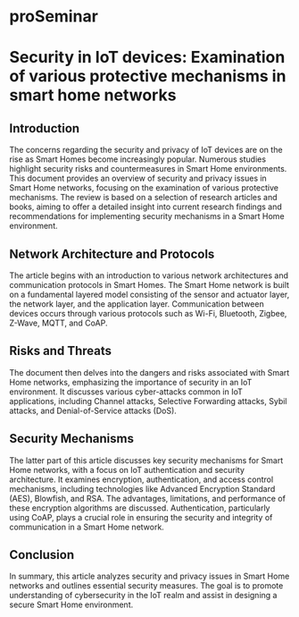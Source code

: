 # proSeminar

# Security in IoT devices: Examination of various protective mechanisms in smart home networks

## Introduction

The concerns regarding the security and privacy of IoT devices are on the rise as Smart Homes become increasingly popular. Numerous studies highlight security risks and countermeasures in Smart Home environments. This document provides an overview of security and privacy issues in Smart Home networks, focusing on the examination of various protective mechanisms. The review is based on a selection of research articles and books, aiming to offer a detailed insight into current research findings and recommendations for implementing security mechanisms in a Smart Home environment.

## Network Architecture and Protocols

The article begins with an introduction to various network architectures and communication protocols in Smart Homes. The Smart Home network is built on a fundamental layered model consisting of the sensor and actuator layer, the network layer, and the application layer. Communication between devices occurs through various protocols such as Wi-Fi, Bluetooth, Zigbee, Z-Wave, MQTT, and CoAP.

## Risks and Threats

The document then delves into the dangers and risks associated with Smart Home networks, emphasizing the importance of security in an IoT environment. It discusses various cyber-attacks common in IoT applications, including Channel attacks, Selective Forwarding attacks, Sybil attacks, and Denial-of-Service attacks (DoS).

## Security Mechanisms

The latter part of this article discusses key security mechanisms for Smart Home networks, with a focus on IoT authentication and security architecture. It examines encryption, authentication, and access control mechanisms, including technologies like Advanced Encryption Standard (AES), Blowfish, and RSA. The advantages, limitations, and performance of these encryption algorithms are discussed. Authentication, particularly using CoAP, plays a crucial role in ensuring the security and integrity of communication in a Smart Home network.

## Conclusion

In summary, this article analyzes security and privacy issues in Smart Home networks and outlines essential security measures. The goal is to promote understanding of cybersecurity in the IoT realm and assist in designing a secure Smart Home environment.
